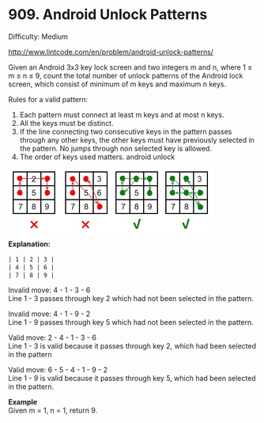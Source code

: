 # 909. Android Unlock Patterns

Difficulty: Medium

http://www.lintcode.com/en/problem/android-unlock-patterns/

Given an Android 3x3 key lock screen and two integers m and n, where 1 ≤ m ≤ n ≤ 9, count the total number of unlock patterns of the Android lock screen, which consist of minimum of m keys and maximum n keys.

Rules for a valid pattern:
1. Each pattern must connect at least m keys and at most n keys.
2. All the keys must be distinct.
3. If the line connecting two consecutive keys in the pattern passes through any other keys, the other keys must have previously selected in the pattern. No jumps through non selected key is allowed.
4. The order of keys used matters.
android unlock

![alt text](andriod-unlock.png)

**Explanation:** 
```
| 1 | 2 | 3 |
| 4 | 5 | 6 |
| 7 | 8 | 9 |
```

Invalid move: 4 - 1 - 3 - 6  
Line 1 - 3 passes through key 2 which had not been selected in the pattern.

Invalid move: 4 - 1 - 9 - 2  
Line 1 - 9 passes through key 5 which had not been selected in the pattern.

Valid move: 2 - 4 - 1 - 3 - 6  
Line 1 - 3 is valid because it passes through key 2, which had been selected in the pattern

Valid move: 6 - 5 - 4 - 1 - 9 - 2  
Line 1 - 9 is valid because it passes through key 5, which had been selected in the pattern.

**Example**  
Given m = 1, n = 1, return 9.
